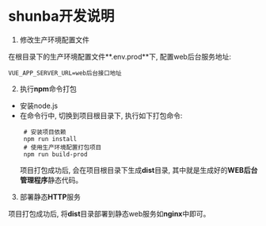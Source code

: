 # shunba开发说明

1. 修改生产环境配置文件

  在根目录下的生产环境配置文件**.env.prod**下, 配置web后台服务地址:
  ```
  VUE_APP_SERVER_URL=web后台接口地址
  ```

2. 执行**npm**命令打包
 * 安装node.js
 * 在命令行中, 切换到项目根目录下, 执行如下打包命令:
   ```
    # 安装项目依赖
    npm run install
    # 使用生产环境配置打包项目
    npm run build-prod
   ```
   项目打包成功后, 会在项目根目录下生成**dist**目录, 其中就是生成好的**WEB后台管理程序**静态代码。

3. 部署静态**HTTP**服务

  项目打包成功后, 将**dist**目录部署到静态web服务如**nginx**中即可。
